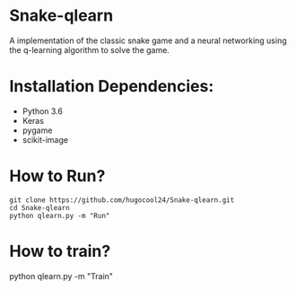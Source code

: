 # Snake-qlearn

A implementation of the classic snake game and a neural networking using the q-learning algorithm to solve the game.

# Installation Dependencies:

* Python 3.6
* Keras
* pygame
* scikit-image

# How to Run?


```
git clone https://github.com/hugocool24/Snake-qlearn.git
cd Snake-qlearn
python qlearn.py -m "Run"
```

# How to train?

python qlearn.py -m "Train"

